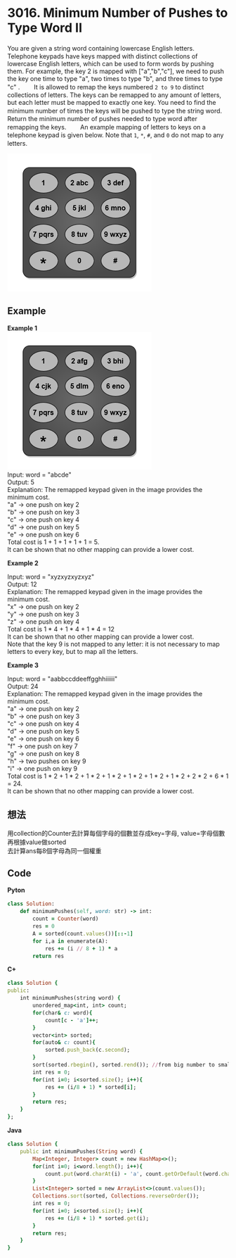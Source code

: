 # 3016. Minimum Number of Pushes to Type Word II
You are given a string word containing lowercase English letters.　　
Telephone keypads have keys mapped with distinct collections of lowercase English letters, which can be used to form words by pushing them. For example, the key 2 is mapped with ["a","b","c"], we need to push the key one time to type "a", two times to type "b", and three times to type "c" .　　
It is allowed to remap the keys numbered `2 to 9` to distinct collections of letters. The keys can be remapped to any amount of letters, but each letter must be mapped to exactly one key. You need to find the minimum number of times the keys will be pushed to type the string word.　　
Return the minimum number of pushes needed to type word after remapping the keys.　　
An example mapping of letters to keys on a telephone keypad is given below. Note that `1`, `*`, `#`, and `0` do not map to any letters.　　

![Image](https://github.com/Adalyne/Leetcode/blob/e0d1ab5e2340c4466316a594c8f30655f030bdfb/Hashmap/Image/keypaddesc.png)  

## Example
**Example 1**  
![Image](https://github.com/Adalyne/Leetcode/blob/cc8ba4aeccf35c05576307103d9fca0c279adde6/Hashmap/Image/keypadv1e1.png)  
Input: word = "abcde"  
Output: 5  
Explanation: The remapped keypad given in the image provides the minimum cost.  
"a" -> one push on key 2  
"b" -> one push on key 3  
"c" -> one push on key 4  
"d" -> one push on key 5  
"e" -> one push on key 6  
Total cost is 1 + 1 + 1 + 1 + 1 = 5.  
It can be shown that no other mapping can provide a lower cost.  

**Example 2**  

Input: word = "xyzxyzxyzxyz"  
Output: 12  
Explanation: The remapped keypad given in the image provides the minimum cost.  
"x" -> one push on key 2  
"y" -> one push on key 3  
"z" -> one push on key 4  
Total cost is 1 * 4 + 1 * 4 + 1 * 4 = 12  
It can be shown that no other mapping can provide a lower cost.  
Note that the key 9 is not mapped to any letter: it is not necessary to map letters to every key, but to map all the letters.  

**Example 3**  

Input: word = "aabbccddeeffgghhiiiiii"  
Output: 24  
Explanation: The remapped keypad given in the image provides the minimum cost.  
"a" -> one push on key 2  
"b" -> one push on key 3  
"c" -> one push on key 4  
"d" -> one push on key 5  
"e" -> one push on key 6  
"f" -> one push on key 7  
"g" -> one push on key 8  
"h" -> two pushes on key 9  
"i" -> one push on key 9  
Total cost is 1 * 2 + 1 * 2 + 1 * 2 + 1 * 2 + 1 * 2 + 1 * 2 + 1 * 2 + 2 * 2 + 6 * 1 = 24.  
It can be shown that no other mapping can provide a lower cost.  

## 想法
用collection的Counter去計算每個字母的個數並存成key=字母, value=字母個數  
再根據value做sorted  
去計算ans每8個字母為同一個權重  

## Code
**Pyton**
```ruby
class Solution:
    def minimumPushes(self, word: str) -> int:
        count = Counter(word)
        res = 0
        A = sorted(count.values())[::-1]
        for i,a in enumerate(A):
            res += (i // 8 + 1) * a
        return res
```
**C+**
```ruby
class Solution {
public:
    int minimumPushes(string word) {
        unordered_map<int, int> count;
        for(char& c: word){
            count[c - 'a']++;
        }
        vector<int> sorted;
        for(auto& c: count){
            sorted.push_back(c.second);
        }
        sort(sorted.rbegin(), sorted.rend()); //from big number to small number
        int res = 0;
        for(int i=0; i<sorted.size(); i++){
            res += (i/8 + 1) * sorted[i];
        }
        return res;
    }
};
```
**Java**
```ruby
class Solution {
    public int minimumPushes(String word) {
        Map<Integer, Integer> count = new HashMap<>();
        for(int i=0; i<word.length(); i++){
            count.put(word.charAt(i) - 'a', count.getOrDefault(word.charAt(i) - 'a', 0) + 1);
        }
        List<Integer> sorted = new ArrayList<>(count.values());
        Collections.sort(sorted, Collections.reverseOrder());
        int res = 0;
        for(int i=0; i<sorted.size(); i++){
            res += (i/8 + 1) * sorted.get(i);
        }
        return res;
    }
}
```
